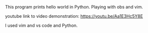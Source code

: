 This program prints hello world in Python. Playing with obs and vim.

youtube link to video demonstration:
https://youtu.be/Aa1E3Hc5Y8E

I used vim and vs code and Python.
